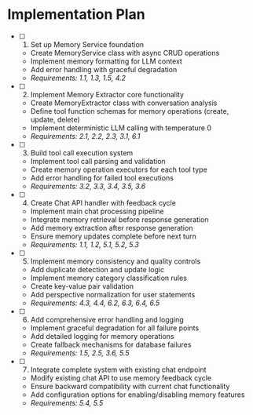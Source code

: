 # Implementation Plan

- [ ] 1. Set up Memory Service foundation
  - Create MemoryService class with async CRUD operations
  - Implement memory formatting for LLM context
  - Add error handling with graceful degradation
  - _Requirements: 1.1, 1.3, 1.5, 4.2_

- [ ] 2. Implement Memory Extractor core functionality
  - Create MemoryExtractor class with conversation analysis
  - Define tool function schemas for memory operations (create, update, delete)
  - Implement deterministic LLM calling with temperature 0
  - _Requirements: 2.1, 2.2, 2.3, 3.1, 6.1_

- [ ] 3. Build tool call execution system
  - Implement tool call parsing and validation
  - Create memory operation executors for each tool type
  - Add error handling for failed tool executions
  - _Requirements: 3.2, 3.3, 3.4, 3.5, 3.6_

- [ ] 4. Create Chat API handler with feedback cycle
  - Implement main chat processing pipeline
  - Integrate memory retrieval before response generation
  - Add memory extraction after response generation
  - Ensure memory updates complete before next turn
  - _Requirements: 1.1, 1.2, 5.1, 5.2, 5.3_

- [ ] 5. Implement memory consistency and quality controls
  - Add duplicate detection and update logic
  - Implement memory category classification rules
  - Create key-value pair validation
  - Add perspective normalization for user statements
  - _Requirements: 4.3, 4.4, 6.2, 6.3, 6.4, 6.5_

- [ ] 6. Add comprehensive error handling and logging
  - Implement graceful degradation for all failure points
  - Add detailed logging for memory operations
  - Create fallback mechanisms for database failures
  - _Requirements: 1.5, 2.5, 3.6, 5.5_

- [ ] 7. Integrate complete system with existing chat endpoint
  - Modify existing chat API to use memory feedback cycle
  - Ensure backward compatibility with current chat functionality
  - Add configuration options for enabling/disabling memory features
  - _Requirements: 5.4, 5.5_